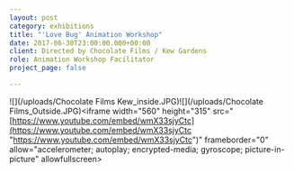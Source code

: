```yaml
---
layout: post
category: exhibitions
title: "'Love Bug' Animation Workshop"
date: 2017-06-30T23:00:00.000+00:00
client: Directed by Chocolate Films / Kew Gardens
role: Animation Workshop Facilitator
project_page: false

---
```

![](/uploads/Chocolate Films Kew_inside.JPG)![](/uploads/Chocolate Films_Outside.JPG)<iframe width="560" height="315" src="[https://www.youtube.com/embed/wmX33sjyCtc](https://www.youtube.com/embed/wmX33sjyCtc "https://www.youtube.com/embed/wmX33sjyCtc")" frameborder="0" allow="accelerometer; autoplay; encrypted-media; gyroscope; picture-in-picture" allowfullscreen></iframe>